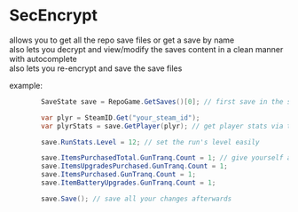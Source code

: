 # SecEncrypt

allows you to get all the repo save files or get a save by name</br>
also lets you decrypt and view/modify the saves content in a clean manner with autocomplete</br>
also lets you re-encrypt and save the save files

example:
```cs
        SaveState save = RepoGame.GetSaves()[0]; // first save in the saves folder

        var plyr = SteamID.Get("your_steam_id");
        var plyrStats = save.GetPlayer(plyr); // get player stats via their SteamID

        save.RunStats.Level = 12; // set the run's level easily

        save.ItemsPurchasedTotal.GunTranq.Count = 1; // give yourself an upgraded tranq gun easily for example
        save.ItemsUpgradesPurchased.GunTranq.Count = 1;
        save.ItemsPurchased.GunTranq.Count = 1;
        save.ItemBatteryUpgrades.GunTranq.Count = 1;

        save.Save(); // save all your changes afterwards
```
